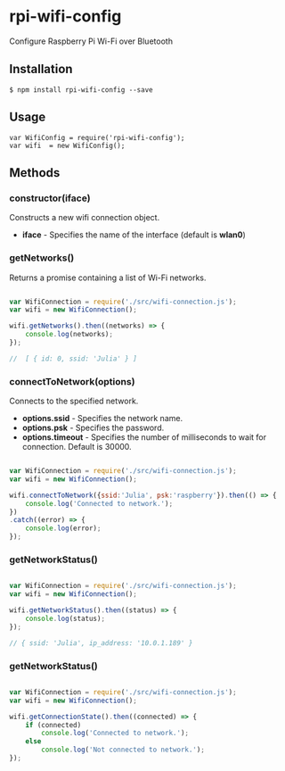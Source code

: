 # rpi-wifi-config
Configure Raspberry Pi Wi-Fi over Bluetooth

## Installation
	$ npm install rpi-wifi-config --save


## Usage

	var WifiConfig = require('rpi-wifi-config');
	var wifi  = new WifiConfig();



## Methods

### constructor(iface)

Constructs a new wifi connection object.

- **iface**  - Specifies the name of the interface (default is **wlan0**)


### getNetworks()

Returns a promise containing a list of Wi-Fi networks.

````javascript

var WifiConnection = require('./src/wifi-connection.js');
var wifi = new WifiConnection();

wifi.getNetworks().then((networks) => {
    console.log(networks);
});

//  [ { id: 0, ssid: 'Julia' } ]

````

### connectToNetwork(options)

Connects to the specified network.

- **options.ssid**     - Specifies the network name.
- **options.psk**      - Specifies the password.
- **options.timeout**  - Specifies the number of milliseconds to wait for connection. Default is 30000.

````javascript

var WifiConnection = require('./src/wifi-connection.js');
var wifi = new WifiConnection();

wifi.connectToNetwork({ssid:'Julia', psk:'raspberry'}).then(() => {
    console.log('Connected to network.');
})
.catch((error) => {
    console.log(error);
});

````


### getNetworkStatus()

````javascript

var WifiConnection = require('./src/wifi-connection.js');
var wifi = new WifiConnection();

wifi.getNetworkStatus().then((status) => {
    console.log(status);
});

// { ssid: 'Julia', ip_address: '10.0.1.189' }

````

### getNetworkStatus()

````javascript

var WifiConnection = require('./src/wifi-connection.js');
var wifi = new WifiConnection();

wifi.getConnectionState().then((connected) => {
    if (connected)        
        console.log('Connected to network.');
    else
        console.log('Not connected to network.');
});

````
